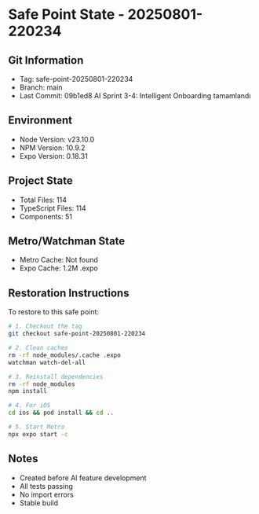 # Safe Point State - 20250801-220234

## Git Information
- Tag: safe-point-20250801-220234
- Branch: main
- Last Commit: 09b1ed8 AI Sprint 3-4: Intelligent Onboarding tamamlandı

## Environment
- Node Version: v23.10.0
- NPM Version: 10.9.2
- Expo Version: 0.18.31

## Project State
- Total Files:      114
- TypeScript Files:      114
- Components:       51

## Metro/Watchman State
- Metro Cache: Not found
- Expo Cache: 1.2M	.expo

## Restoration Instructions
To restore to this safe point:

```bash
# 1. Checkout the tag
git checkout safe-point-20250801-220234

# 2. Clean caches
rm -rf node_modules/.cache .expo
watchman watch-del-all

# 3. Reinstall dependencies
rm -rf node_modules
npm install

# 4. For iOS
cd ios && pod install && cd ..

# 5. Start Metro
npx expo start -c
```

## Notes
- Created before AI feature development
- All tests passing
- No import errors
- Stable build
